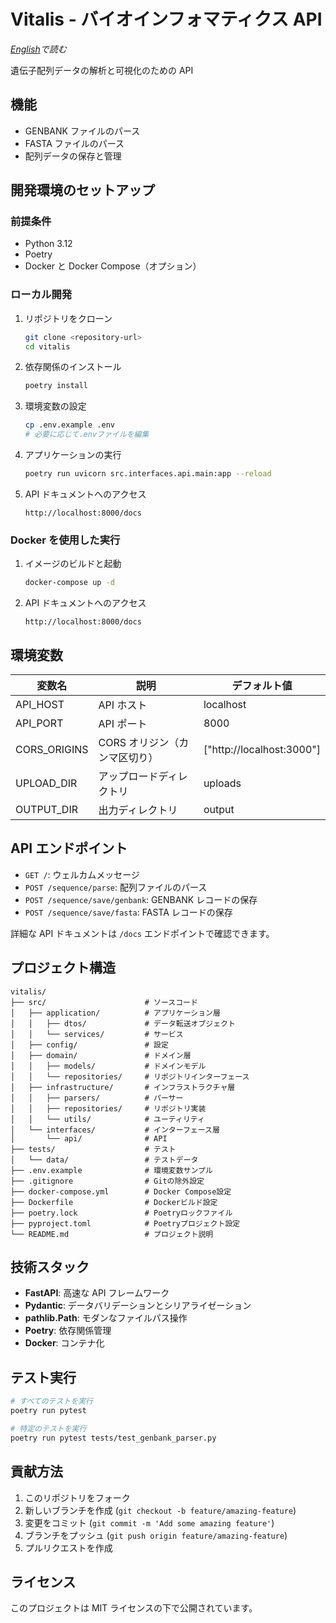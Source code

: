 # Vitalis - バイオインフォマティクス API

_[English](README.md)で読む_

遺伝子配列データの解析と可視化のための API

## 機能

- GENBANK ファイルのパース
- FASTA ファイルのパース
- 配列データの保存と管理

## 開発環境のセットアップ

### 前提条件

- Python 3.12
- Poetry
- Docker と Docker Compose（オプション）

### ローカル開発

1. リポジトリをクローン

   ```bash
   git clone <repository-url>
   cd vitalis
   ```

2. 依存関係のインストール

   ```bash
   poetry install
   ```

3. 環境変数の設定

   ```bash
   cp .env.example .env
   # 必要に応じて.envファイルを編集
   ```

4. アプリケーションの実行

   ```bash
   poetry run uvicorn src.interfaces.api.main:app --reload
   ```

5. API ドキュメントへのアクセス
   ```
   http://localhost:8000/docs
   ```

### Docker を使用した実行

1. イメージのビルドと起動

   ```bash
   docker-compose up -d
   ```

2. API ドキュメントへのアクセス
   ```
   http://localhost:8000/docs
   ```

## 環境変数

| 変数名       | 説明                          | デフォルト値              |
| ------------ | ----------------------------- | ------------------------- |
| API_HOST     | API ホスト                    | localhost                 |
| API_PORT     | API ポート                    | 8000                      |
| CORS_ORIGINS | CORS オリジン（カンマ区切り） | ["http://localhost:3000"] |
| UPLOAD_DIR   | アップロードディレクトリ      | uploads                   |
| OUTPUT_DIR   | 出力ディレクトリ              | output                    |

## API エンドポイント

- `GET /`: ウェルカムメッセージ
- `POST /sequence/parse`: 配列ファイルのパース
- `POST /sequence/save/genbank`: GENBANK レコードの保存
- `POST /sequence/save/fasta`: FASTA レコードの保存

詳細な API ドキュメントは `/docs` エンドポイントで確認できます。

## プロジェクト構造

```
vitalis/
├── src/                      # ソースコード
│   ├── application/          # アプリケーション層
│   │   ├── dtos/             # データ転送オブジェクト
│   │   └── services/         # サービス
│   ├── config/               # 設定
│   ├── domain/               # ドメイン層
│   │   ├── models/           # ドメインモデル
│   │   └── repositories/     # リポジトリインターフェース
│   ├── infrastructure/       # インフラストラクチャ層
│   │   ├── parsers/          # パーサー
│   │   ├── repositories/     # リポジトリ実装
│   │   └── utils/            # ユーティリティ
│   └── interfaces/           # インターフェース層
│       └── api/              # API
├── tests/                    # テスト
│   └── data/                 # テストデータ
├── .env.example              # 環境変数サンプル
├── .gitignore                # Gitの除外設定
├── docker-compose.yml        # Docker Compose設定
├── Dockerfile                # Dockerビルド設定
├── poetry.lock               # Poetryロックファイル
├── pyproject.toml            # Poetryプロジェクト設定
└── README.md                 # プロジェクト説明
```

## 技術スタック

- **FastAPI**: 高速な API フレームワーク
- **Pydantic**: データバリデーションとシリアライゼーション
- **pathlib.Path**: モダンなファイルパス操作
- **Poetry**: 依存関係管理
- **Docker**: コンテナ化

## テスト実行

```bash
# すべてのテストを実行
poetry run pytest

# 特定のテストを実行
poetry run pytest tests/test_genbank_parser.py
```

## 貢献方法

1. このリポジトリをフォーク
2. 新しいブランチを作成 (`git checkout -b feature/amazing-feature`)
3. 変更をコミット (`git commit -m 'Add some amazing feature'`)
4. ブランチをプッシュ (`git push origin feature/amazing-feature`)
5. プルリクエストを作成

## ライセンス

このプロジェクトは MIT ライセンスの下で公開されています。
